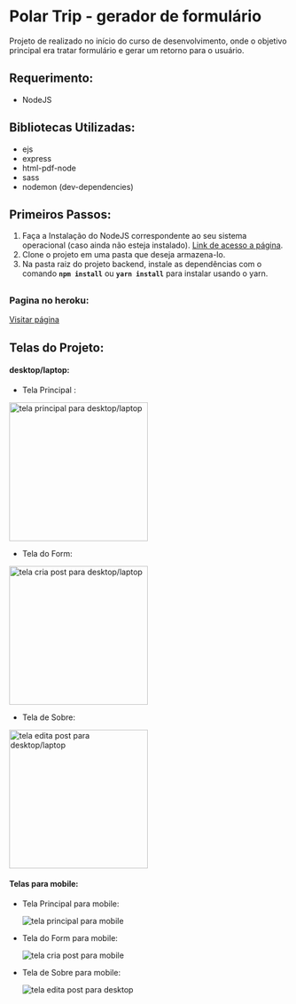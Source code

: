 # Polar Trip - gerador de formulário
Projeto de realizado no início do curso de desenvolvimento, onde o objetivo principal era tratar formulário e gerar um retorno para o usuário.  
  
## Requerimento:
  - NodeJS

## Bibliotecas Utilizadas:
  - ejs
  - express
  - html-pdf-node
  - sass
  - nodemon (dev-dependencies)
  
  
## Primeiros Passos:
1. Faça a Instalação do NodeJS correspondente ao seu sistema operacional (caso ainda não esteja instalado). [Link de acesso a página](https://nodejs.org/en/).
2. Clone o projeto em uma pasta que deseja armazena-lo.
3. Na pasta raiz do projeto backend, instale as dependências com o comando <b>`npm install`</b> ou <b>`yarn install`</b> para instalar usando o yarn.

##
### Pagina no heroku:

[Visitar página](https://polar-trip.herokuapp.com/)

## Telas do Projeto:
  #### desktop/laptop:
  - Tela Principal :
  
  <img src="#" width="250" alt="tela principal para desktop/laptop"/>
  
  - Tela do Form:
  
  <img src="#" width="250" alt="tela cria post para desktop/laptop"/>
  
   - Tela de Sobre:
  
  <img src="#" width="250" alt="tela edita post para desktop/laptop"/>

  
 #### Telas para mobile:
  - Tela Principal para mobile:
  
    <img src="#" heigth="500" alt="tela principal para mobile"/>
    
  - Tela do Form para mobile:
  
    <img src="#" heigth="500" alt="tela cria post para mobile"/>
    
  - Tela de Sobre para mobile:
  
    <img src="desktop/laptop" heigth="500" alt="tela edita post para desktop"/>